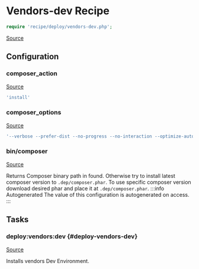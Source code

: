 <!-- DO NOT EDIT THIS FILE! -->
<!-- Instead edit recipe/deploy/vendors-dev.php -->
<!-- Then run bin/docgen -->

# Vendors-dev Recipe

```php
require 'recipe/deploy/vendors-dev.php';
```

[Source](/recipe/deploy/vendors-dev.php)


## Configuration
### composer_action
[Source](https://github.com/deployphp/deployer/blob/master/recipe/deploy/vendors-dev.php#L4)



```php title="Default value"
'install'
```


### composer_options
[Source](https://github.com/deployphp/deployer/blob/master/recipe/deploy/vendors-dev.php#L6)



```php title="Default value"
'--verbose --prefer-dist --no-progress --no-interaction --optimize-autoloader'
```


### bin/composer
[Source](https://github.com/deployphp/deployer/blob/master/recipe/deploy/vendors-dev.php#L11)

Returns Composer binary path in found. Otherwise try to install latest
composer version to `.dep/composer.phar`. To use specific composer version
download desired phar and place it at `.dep/composer.phar`.
:::info Autogenerated
The value of this configuration is autogenerated on access.
:::





## Tasks

### deploy\:vendors\:dev {#deploy-vendors-dev}
[Source](https://github.com/deployphp/deployer/blob/master/recipe/deploy/vendors-dev.php#L27)

Installs vendors Dev Environment.




